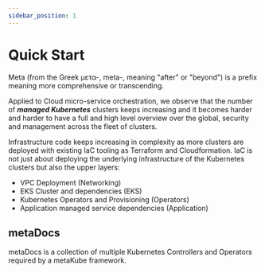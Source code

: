 ```yaml
---
sidebar_position: 1
---
```


# Quick Start

Meta (from the Greek μετα-, meta-, meaning "after" or "beyond") is a prefix meaning more comprehensive or transcending.

Applied to Cloud micro-service orchestration, we observe that the number of ***managed Kubernetes*** clusters keeps increasing and it becomes harder and harder to have a full and high level overview over the global, security and management across the fleet of clusters.

Infrastructure code keeps increasing in complexity as more clusters are deployed with existing IaC tooling as Terraform and Cloudformation. IaC is not just about deploying the underlying infrastructure of the Kubernetes clusters but also the upper layers:  

  - VPC Deployment (Networking)
  - EKS Cluster and dependencies (EKS)
  - Kubernetes Operators and Provisioning  (Operators)
  - Application managed service dependencies (Application)

## metaDocs
metaDocs is a collection of multiple Kubernetes Controllers and Operators required by a metaKube framework.

